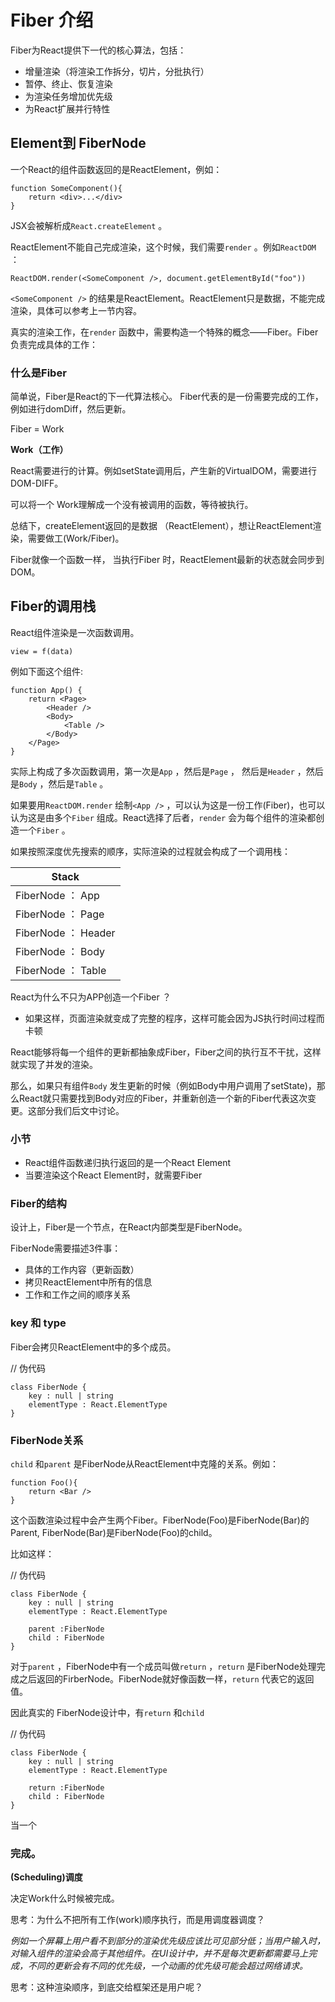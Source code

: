 # Fiber 介绍



Fiber为React提供下一代的核心算法，包括：

- 增量渲染（将渲染工作拆分，切片，分批执行）
- 暂停、终止、恢复渲染
- 为渲染任务增加优先级
- 为React扩展并行特性



## Element到 FiberNode

一个React的组件函数返回的是ReactElement，例如：

```tsx
function SomeComponent(){
    return <div>...</div>
}
```

JSX会被解析成`React.createElement` 。

ReactElement不能自己完成渲染，这个时候，我们需要`render` 。例如`ReactDOM` ：

```tsx
ReactDOM.render(<SomeComponent />, document.getElementById("foo"))
```

`<SomeComponent />` 的结果是ReactElement。ReactElement只是数据，不能完成渲染，具体可以参考上一节内容。

真实的渲染工作，在`render` 函数中，需要构造一个特殊的概念——Fiber。Fiber负责完成具体的工作：

### 什么是Fiber

简单说，Fiber是React的下一代算法核心。 Fiber代表的是一份需要完成的工作，例如进行domDiff，然后更新。

Fiber = Work

**Work（工作）**

React需要进行的计算。例如setState调用后，产生新的VirtualDOM，需要进行DOM-DIFF。

可以将一个 Work理解成一个没有被调用的函数，等待被执行。

总结下，createElement返回的是数据 （ReactElement），想让ReactElement渲染，需要做工(Work/Fiber)。

Fiber就像一个函数一样， 当执行Fiber 时，ReactElement最新的状态就会同步到DOM。



## Fiber的调用栈



React组件渲染是一次函数调用。

```tsx
view = f(data)
```

例如下面这个组件:

```tsx
function App() {
    return <Page>
        <Header />
        <Body>
            <Table />
        </Body>
    </Page>
}
```

实际上构成了多次函数调用，第一次是`App` ，然后是`Page` ， 然后是`Header` ，然后是`Body` ，然后是`Table` 。

如果要用`ReactDOM.render` 绘制`<App />` ，可以认为这是一份工作(Fiber)，也可以认为这是由多个`Fiber` 组成。React选择了后者，`render` 会为每个组件的渲染都创造一个`Fiber` 。

如果按照深度优先搜索的顺序，实际渲染的过程就会构成了一个调用栈：

| Stack               |
| ------------------- |
| FiberNode ： App    |
| FiberNode ： Page   |
| FiberNode ： Header |
| FiberNode ： Body   |
| FiberNode ： Table  |



React为什么不只为APP创造一个Fiber ？ 

- 如果这样，页面渲染就变成了完整的程序，这样可能会因为JS执行时间过程而卡顿

React能够将每一个组件的更新都抽象成Fiber，Fiber之间的执行互不干扰，这样就实现了并发的渲染。

那么，如果只有组件`Body` 发生更新的时候（例如Body中用户调用了setState)，那么React就只需要找到Body对应的Fiber，并重新创造一个新的Fiber代表这次变更。这部分我们后文中讨论。



### 小节

- React组件函数递归执行返回的是一个React Element
- 当要渲染这个React Element时，就需要Fiber



### Fiber的结构



设计上，Fiber是一个节点，在React内部类型是FiberNode。

FiberNode需要描述3件事：

- 具体的工作内容（更新函数）
- 拷贝ReactElement中所有的信息
- 工作和工作之间的顺序关系

### key 和 type



Fiber会拷贝ReactElement中的多个成员。



// 伪代码

```tsx
class FiberNode {
    key : null | string
    elementType : React.ElementType   
}
```

### FiberNode关系



`child` 和`parent` 是FiberNode从ReactElement中克隆的关系。例如：

```tsx
function Foo(){
    return <Bar />
}
```

这个函数渲染过程中会产生两个Fiber。FiberNode(Foo)是FiberNode(Bar)的Parent, FiberNode(Bar)是FiberNode(Foo)的child。

比如这样：

// 伪代码

```tsx
class FiberNode {
    key : null | string
    elementType : React.ElementType   
    
    parent :FiberNode
    child : FiberNode
}
```

对于`parent` ，FiberNode中有一个成员叫做`return` ，`return` 是FiberNode处理完成之后返回的FirberNode。FiberNode就好像函数一样，`return` 代表它的返回值。



因此真实的 FiberNode设计中，有`return` 和`child` 

//  伪代码

```tsx
class FiberNode {
    key : null | string
    elementType : React.ElementType   
    
    return :FiberNode
    child : FiberNode    
}
```

当一个

### 完成。

**(Scheduling)调度**

决定Work什么时候被完成。

思考：为什么不把所有工作(work)顺序执行，而是用调度器调度？ 

*例如一个屏幕上用户看不到部分的渲染优先级应该比可见部分低；当用户输入时，对输入组件的渲染会高于其他组件。在UI设计中，并不是每次更新都需要马上完成，不同的更新会有不同的优先级，一个动画的优先级可能会超过网络请求。*

思考：这种渲染顺序，到底交给框架还是用户呢？

